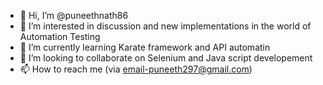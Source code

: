 - 👋 Hi, I’m @puneethnath86
- 👀 I’m interested in discussion and new implementations in the world of Automation Testing 
- 🌱 I’m currently learning Karate framework and API automatin
- 💞️ I’m looking to collaborate on Selenium and Java script developement
- 📫 How to reach me (via email-puneeth297@gmail.com)

<!---
puneethnath86/puneethnath86 is a ✨ special ✨ repository because its `README.md` (this file) appears on your GitHub profile.
You can click the Preview link to take a look at your changes.
--->
